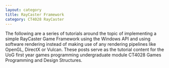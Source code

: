 ```yaml
---
layout: category
title: RayCaster Framework
category: CT4028 RayCaster
---
```


The following are a series of tutorials around the topic of implementing a simple RayCaster Game Framework using the Windows API and using software rendering instead of making use of any rendering pipelines like OpenGL, DirectX or Vulcan. 
These posts serve as the tutorial content for the UoG first year games programming undergraduate module CT4028 Games Programming and Design Structures.


